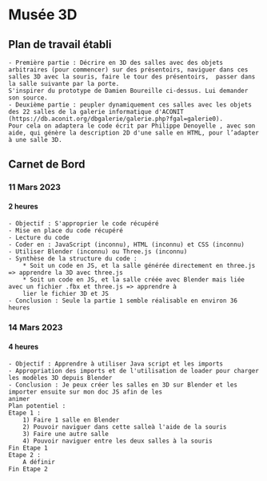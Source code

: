 # Musée 3D
## Plan de travail établi
    - Première partie : Décrire en 3D des salles avec des objets arbitraires (pour commencer) sur des présentoirs, naviguer dans ces salles 3D avec la souris, faire le tour des présentoirs,  passer dans la salle suivante par la porte.
    S'inspirer du prototype de Damien Boureille ci-dessus. Lui demander son source.
    - Deuxième partie : peupler dynamiquement ces salles avec les objets des 22 salles de la galerie informatique d'ACONIT (https://db.aconit.org/dbgalerie/galerie.php?fgal=galerie0).
    Pour cela on adaptera le code écrit par Philippe Denoyelle , avec son aide, qui génère la description 2D d'une salle en HTML, pour l’adapter à une salle 3D.

## Carnet de Bord
### 11 Mars 2023
#### 2 heures
    - Objectif : S'approprier le code récupéré
    - Mise en place du code récupéré
    - Lecture du code
    - Coder en : JavaScript (inconnu), HTML (inconnu) et CSS (inconnu)
    - Utiliser Blender (inconnu) ou Three.js (inconnu)
    - Synthèse de la structure du code :
        * Soit un code en JS, et la salle générée directement en three.js => apprendre la 3D avec three.js
        * Soit un code en JS, et la salle créée avec Blender mais liée avec un fichier .fbx et three.js => apprendre à
        lier le fichier 3D et JS
    - Conclusion : Seule la partie 1 semble réalisable en environ 36 heures

### 14 Mars 2023
#### 4 heures
    - Objectif : Apprendre à utiliser Java script et les imports
    - Appropriation des imports et de l'utilisation de loader pour charger les modèles 3D depuis Blender
    - Conclusion : Je peux créer les salles en 3D sur Blender et les importer ensuite sur mon doc JS afin de les
    animer
    Plan potentiel :
    Etape 1 :
        1) Faire 1 salle en Blender
        2) Pouvoir naviguer dans cette salleà l'aide de la souris
        3) Faire une autre salle
        4) Pouvoir naviguer entre les deux salles à la souris
    Fin Etape 1
    Etape 2 :
        A définir
    Fin Etape 2

###